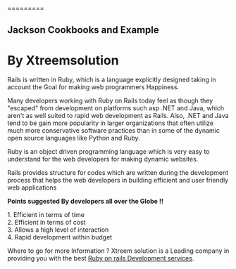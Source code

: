 =========

## Jackson Cookbooks and Example

# By Xtreemsolution
<p>Rails is written in Ruby, which is a language explicitly designed taking in account the Goal for making web programmers Happiness.</p> <p>Many developers working with Ruby on Rails today feel as though they "escaped" from development on platforms such asp .NET and Java, which aren't as well suited to rapid web development as Rails. Also, .NET and Java tend to be gain more popularity in larger organizations that often utilize much more conservative software practices than in some of the dynamic open source languages like Python and Ruby.
<p>Ruby is an object driven programming language which is very easy to understand for the web developers for making dynamic websites.</p> <p>Rails provides structure for codes which are written during the development process that helps the web developers in building efficient and user friendly web applications</p>
<strong><p>Points suggested By developers all over the Globe !!</p></strong>1. Efficient in terms of time<br>
2. Efficient in terms of cost<br>
3. Allows a high level of interaction<br>
4. Rapid development within budget<br></p>
<p>Where to go for more Information ? Xtreem solution is a Leading company in providing you with the best <a href="http://www.xtreemsolution.com/ruby-on-rails-development.html">Ruby on rails Development services</a>.</p>



